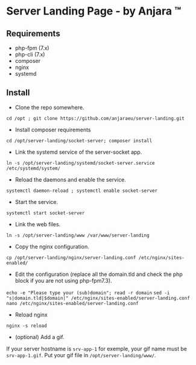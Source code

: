 # Server Landing Page - by Anjara :tm:

## Requirements

- php-fpm (7.x)
- php-cli (7.x)
- composer
- nginx
- systemd

## Install

- Clone the repo somewhere.

`cd /opt ; git clone https://github.com/anjaraeu/server-landing.git`

- Install composer requirements

`cd /opt/server-landing/socket-server; composer install`

- Link the systemd service of the server-socket app.

`ln -s /opt/server-landing/systemd/socket-server.service /etc/systemd/system/`

- Reload the daemons and enable the service.

`systemctl daemon-reload ; systemctl enable socket-server`

- Start the service.

`systemctl start socket-server`

- Link the web files.

`ln -s /opt/server-landing/www /var/www/server-landing`

- Copy the nginx configuration.

`cp /opt/server-landing/nginx/server-landing.conf /etc/nginx/sites-enabled/`

- Edit the configuration (replace all the domain.tld and check the php block if you are not using php-fpm7.3).

`echo -e "Please type your (sub)domain"; read -r domain`
`sed -i "s|domain.tld|$domain|" /etc/nginx/sites-enabled/server-landing.conf`
`nano /etc/nginx/sites-enabled/server-landing.conf`

- Reload nginx

`nginx -s reload`

- (optional) Add a gif.

If your server hostname is `srv-app-1` for exemple, your gif name must be `srv-app-1.gif`.
Put your gif file in `/opt/server-landing/www/`.